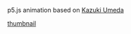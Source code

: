 p5.js animation
based on [Kazuki Umeda](https://www.youtube.com/watch?v=SGHWZz5Mrsw)

[thumbnail](sperical-coords-noise-thumbnail.gif)

